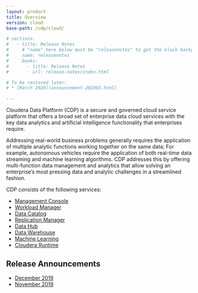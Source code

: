 ```yaml
---
layout: product
title: Overview
version: cloud
base-path: /cdp/cloud/

# sections:
#   - title: Release Notes
#     # "name" here below must be "releasenotes" to get the black background
#     name: releasenotes
#     books:
#       - title: Release Notes
#         url: release-notes/index.html

# To be restored later:
# * [March 2020](announcement-202003.html)

---
```

Cloudera Data Platform (CDP) is a secure and governed cloud service
platform that offers a broad set of enterprise data cloud services with
the key data analytics and artificial intelligence functionality that
enterprises require.

Addressing real-world business problems generally requires the
application of multiple analytic functions working together on the same
data; For example, autonomous vehicles require the application of both
real-time data streaming and machine learning algorithms. CDP addresses
this by offering multi-function data management and analytics that allow
solving an enterprise’s most pressing data and analytic challenges in a
streamlined fashion.

CDP consists of the following services:

* [Management Console](/management-console/cloud/index.html)
* [Workload Manager](/workload-manager/cloud/index.html)
* [Data Catalog](/data-catalog/cloud/index.html)
* [Replication Manager](/replication-manager/cloud/index.html)
* [Data Hub](/data-hub/cloud/index.html)
* [Data Warehouse](/data-warehouse/cloud/index.html)
* [Machine Learning](/machine-learning/cloud/index.html)
* [Cloudera Runtime](/runtime/latest/index.html)

## Release Announcements

* [December 2019](announcement-201912.html)
* [November 2019](announcement-201911.html)
